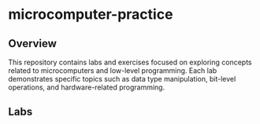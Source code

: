 # microcomputer-practice

## Overview
This repository contains labs and exercises focused on exploring concepts related to microcomputers and low-level programming. Each lab demonstrates specific topics such as data type manipulation, bit-level operations, and hardware-related programming.

## Labs
